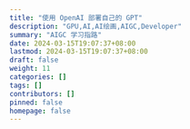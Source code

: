 ```yaml
---
title: "使用 OpenAI 部署自己的 GPT"
description: "GPU,AI,AI绘画,AIGC,Developer"
summary: "AIGC 学习指路"
date: 2024-03-15T19:07:37+08:00
lastmod: 2024-03-15T19:07:37+08:00
draft: false
weight: 11
categories: []
tags: []
contributors: []
pinned: false
homepage: false
---
```


